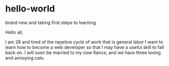 # hello-world
brand new and taking first steps to learning

Hello all, 

I am 28 and tired of the repetive cycle of work that is general labor
I want to learn how to become a web developer so that I may have a useful skill to fall back on.
I will soon be married to my now fiance, and we have three loving and annoying cats.
